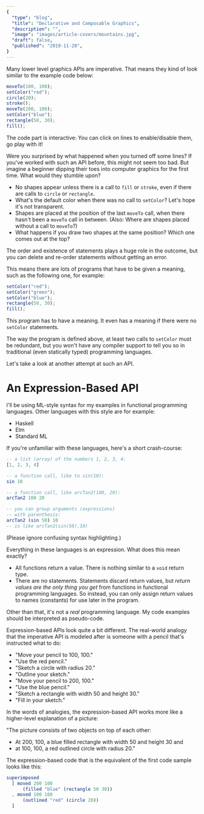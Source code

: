 ```yaml
---
{
  "type": "blog",
  "title": "Declarative and Composable Graphics",
  "description": "",
  "image": "images/article-covers/mountains.jpg",
  "draft": false,
  "published": "2019-11-20",
}
---
```



<!--
* [X] See this imperative code
* [X] Side effects are hard to predict
  * [X] Because they're non-local: they effect the current state and any other that's coming
  * [X] Because they can't (are usually not) typed: Removing a statement is always a valid operation. Existence of statements and statement conditions are not supported.
* [ ] Declarative APIs are not like that
  * [ ] Nested -> Wrapping effects wrapped elements
* [ ] Typed APIs are not like that
  * [ ] You can change the 'type' of what you're wrapping when you wrap it. Thus requiring things to be pluggable like LEGO or else they result in a type error. -> No more 'I don't know what color I should fill'.
* [ ] The interaction between declarative code and static type checking is why they're such a good fit (in functional code vs imperative code): When everything is just a statement, types don't help you much.
* [ ] If you leave something out, you lose something:
  * [ ] See the non-statically typed DOM. Wrapping? YES. But if you wrap something that's just incompatible with its children, it doesn't have any effect.
  * [ ] See the 'statically typed' example from the beginning: You don't have wrapping? Types don't help you much.
* [ ] Where could this go? Can we go further?
  * [ ] Can we build upon this awesome combination? Types + declarative? What about flexible layouts? What about interaction? I want to explore this. Future: An alternative to the virtual DOM.

Why should they start to read? -> Understand why there's the fun interactive code samples
Why should they read on? -> Learn about the concrete benefits of declarative code (and static type checking and how it all fits together!)

-->

Many lower level graphics APIs are imperative. That means they kind of look similar to the example code below:

```js interactive
moveTo(100, 100);
setColor("red");
circle(20);
stroke();
moveTo(200, 100);
setColor("blue");
rectangle(50, 30);
fill();
```

The code part is interactive: You can click on lines to enable/disable them, go play with it!

Were you surprised by what happened when you turned off some lines? If you've worked with such an API before, this might not seem too bad. But imagine a beginner dipping their toes into computer graphics for the first time. What would they stumble upon?

* No shapes appear unless there is a call to `fill` or `stroke`, even if there are calls to `circle` or `rectangle`.
* What's the default color when there was no call to `setColor`? Let's hope it's not transparent.
* Shapes are placed at the position of the last `moveTo` call, when there hasn't been a `moveTo` call in between. (Also: Where are shapes placed without a call to `moveTo`?)
* What happens if you draw two shapes at the same position? Which one comes out at the top?

The order and existence of statements plays a huge role in the outcome, but you can delete and re-order statements without getting an error.

<remove reason="because it's not a strong point. You could generate runtime errors when your state-machine isn't walked through like it should. (Maybe this can be made into another point again, but that'd be too long of an argument.)">
This means there are lots of programs that have to be given a meaning, such as the following one, for example:

```js
setColor("red");
setColor("green");
setColor("blue");
rectangle(50, 30);
fill();
```

This program has to have a meaning. It even has a meaning if there were no `setColor` statements.

The way the program is defined above, at least two calls to `setColor` must be redundant, but you won't have any compiler support to tell you so in traditional (even statically typed) programming languages.
</remove>

Let's take a look at another attempt at such an API.

# An Expression-Based API

<in-margin>
<info title="Info: About the programming language in following code examples.">
I'll be using ML-style syntax for my examples in functional programming languages. Other languages with this style are for example:

* Haskell
* Elm
* Standard ML

If you're unfamiliar with these languages, here's a short crash-course:

```elm
-- a list (array) of the numbers 1, 2, 3, 4:
[1, 2, 3, 4]

-- a function call, like to sin(10):
sin 10

-- a function call, like arcTan2(100, 20):
arcTan2 100 20

-- you can group arguments (expressions)
-- with parenthesis:
arcTan2 (sin 50) 10
-- is like arcTan2(sin(50),10)
```
(Please ignore confusing syntax highlighting.)

Everything in these languages is an expression. What does this mean exactly?

* All functions return a value. There is nothing similar to a `void` return type.
* There are no statements. Statements discard return values, but _return values are the only thing you get_ from functions in functional programming languages. So instead, you can only assign return values to names (constants) for use later in the program.

Other than that, it's not a _real_ programming language. My code examples should be interpreted as pseudo-code.
</info>
</in-margin>

Expression-based APIs look quite a bit different. The real-world analogy that the imperative API is modeled after is someone with a pencil that's instructed what to do:
* "Move your pencil to 100, 100."
* "Use the red pencil."
* "Sketch a circle with radius 20."
* "Outline your sketch."
* "Move your pencil to 200, 100."
* "Use the blue pencil."
* "Sketch a rectangle with width 50 and height 30."
* "Fill in your sketch."

In the words of analogies, the expression-based API works more like a higher-level explanation of a picture:

"The picture consists of two objects on top of each other:
* At 200, 100, a blue filled rectangle with width 50 and height 30 and
* at 100, 100, a red outlined circle with radius 20."

The expression-based code that is the equivalent of the first code sample looks like this:

```elm interactive
superimposed
  [ moved 200 100
      (filled "blue" (rectangle 50 30))
  , moved 100 100
      (outlined "red" (circle 20))
  ]
```

<!-- 
---

My subjective experience seems to be that more and more people are building a functional interface on top of this imperative API. The comparable pseudo-code looks like this:

```hs
scene =
  superimposed
    (moved 200 100
      (filled "blue" (rectangle 50 30))
    (moved 100 100
      (stroked "red" (circle 20)))
```
(superimpose == put one above the other)

Notice that I used ML-style syntax for this statement, so syntax similar to Haskell, OCaml and Elm: Using spaces for function application; multiple arguments are applied with multiple spaces; you can parenthesise an expression to group it and apply it as a single argument. The equivalent in javascript syntax would look like this:

```js
const scene =
  superimposed(
    move(200, 100,
      filled("blue", rectangle(50, 30))),
    move(100, 100,
      stroked("red", circle(20))
  );
```

Think of such an API as having immutable objects for graphical primitives like circles, rectangles, etc. It is then possible to wrap these objects in wrappers that then represent translated or colored objects (without modifying the original graphic). The result of all functional drawing will then be a single object that represents all of your graphical scene, composed of wrappers of wrappers of primitive objects, similar to a scene graph, if that means something to you.

So, I mentioned my subjective experience is that more and more programmers are switching to this kind of functional interface. Why would they do that extra work?

The new interface has concrete advantages:

1. Code modification has a very clear scope: Imagine you're only allowed to change the last line of our example (the second argument to `superimposed`). It will be impossible to change the color of the rectangle! In general, you can only change graphics by wrapping them. Combining two graphics will not change the appearance of either one. This is not the case with the imperative API. Take a look at these two functions:

```js
function myCircle() {
  translate(100, 100);
  setColor("red");
  circle(20);
  stroke();
}
function myRectangle() {
  translate(200, 100);
  rectangle(50, 30);
  fill();
}

myCircle();
myRectangle();
```

You might expect that removing the `myCircle()` call would just remove the circle from our picture, but that is wrong! Unfortunately, `translate` has these mutable semantics: It will change any drawing calls in the future! The same is true for `setColor`. However, `translate` is quite useful: If you used it everywhere, then you can specify the position of elements from outside their definition, and therefore re-use a graphic-generating function for the same scene at two different positions.

Generally it is nice to have these guaruntees like *'removing a call to a graphical primitive only removes it from the scene and has no other effects'*: In bigger codebases, you'll want to know exactly what effect removing or adding a line of code can have. If it is possible that removing a line of code has a side-effect on the rest of your project, it becomes hard to maintain.

2. Abstraction is easier: Let's abstract out a combinator that puts two graphics next to each other 100 pixels apart:

```hs
besides left right =
  superimpose left (move 100 0 right)

scene =
  move 100 100
    (besides
      (filled "blue" (rectangle 50 30))
      (stroked "red" (circle 20)))
```

It is nice to be able to define 'combinators' like `besides`. Sometimes we want to abstract (= give names to) a *way of changing* graphics, not only particular graphics themselves.

I think this advantage is mostly practically true, but not theoretically: It is possible to abstract statements in javascript for example, by passing functions. However, in languages like Java or C++ this used to be harder, as only objects could be passed as a parameter to functions, not functions themselves (functions are said to not be *first class*).


# Mathematics

We'll now shift up a gear. The following sections require some familiarity with ML-style programming languages.

What follows next is an introduction to monoids, an abstraction from mathematics often used in haskell and similar languages. I would love to leave the boring introductory bit out, but it's crucial to understand almost everything I'm going to write on this blog. Let me at least motivate them, before I introduce the definition.

These two points are supposed to convice you of the utility of monoids:
* Monoids are one essence of composition: they capture the ability to combine multiple elements into another element that can be combined again.
* Monoids are everywhere in functional programming. There are countless monoid instances across the haskell ecosystem and many abstractions are built on top of monoids.
Now let's get to the definition!

Our graphics are in a way actually like numbers. 'What?' you might say, but hear me out! They have something simple in common: You can merge/combine multiple into one. In haskell, we can define a datatype for everything that is a Monoid:

```hs
data Monoid a = Monoid
  { empty :: a
  , combine :: a -> a -> a
  }
```

(This is the definition of something like the type of a struct or record. `a` is a generic type parameter, the `::` is read as `has type`. The `->` is called the 'function arrow'. `Int -> Int -> Int` is the type of a function that takes two integers as arguments and returns an integer.)

As you can see, monoids also include a reference to an `empty` element. This element is what you'd get if you combine 0 things. It is supposed to not have any effect if combined with other elements.

Multiple numbers can be combined into one number in infinitely many ways. Two very important ones are sums and products, let's declare two values of type `Monoid Int` for these two respectively.

```hs
sumMonoid :: Monoid Int
sumMonoid = Monoid
  { empty = 0
  , combine = (+)
  }

productMonoid :: Monoid Int
productMonoid = Monoid
  { empty = 0
  , combine = (*)
  }
```

Speaking of many ways to combine many numbers into one, many of these don't form monoids. The mathematical definition requires two laws:
* The `empty` element must not have an effect when `combined` with an element: for any `x`, `combine x empty == x` and `combine empty x == x`.
* Parenthesis around multiple `combine` expressions must not matter:

  for any `a`, `b` and `c`, ``a `combine` (b `combine` c) == (a `combine` b) `combine` c``

This is true for sums and products, but not for `(-)`, for example. Also notice that monoids don't require that you're able to swap the order of arguments to `combine`! Even though sums and products fulfill that law, this commutativity law is not required for monoids.

I promised this post would be about graphics so here's a monoid declaration for graphics:

```hs
data Graphic = ...

superimposingMonoid :: Monoid Graphic
superimposingMonoid = Monoid
  { empty = emptyGraphic
  , combine = superimpose
  }
```

This definition checks all checkmarks for the monoid laws:
* Identity: The `empty` graphic shouldn't have an effect on another graphic if `combine`d (superimposed) on top of or below it.
* Associativity: This is hard to explain in text. Imagine each graphic as a sheet of cardboard. It doesn't matter what graphics we 'glue together' first, as long as the order of graphics is the same.
(Aside: Graphic superimposition doesn't fulfill the aforementioned commutativity law, unlike sums and products!)

Now what? We defined this `Monoid a` type and inhabit it with some values, but what gives?

Let's define a function that combines multiple monoidal values into one, given a monoid:

```hs
combineAll :: Monoid a -> List a -> a
combineAll (Monoid empty combine) list = foldl' combine empty list
```

(We are re-using haskell's `foldl'` function here that folds over a list and combines elements using the first argument. In javascript and many other languages this function is called `reduce`.)

Now that we have this definition, we can combine a list of `Graphics` into one via `atopAll graphics = combineAll superimposingMonoid graphics`. We could use `combineAll` for sums and products as well, but that would be boring, so let's create another instance of monoids. Let me introduce our next guest:

## Sized Graphics

```hs
-- invariant: width and height must be non-negative
data Size = Size { width :: Double, height :: Double }

data Form = Form
  { graphic :: Graphic
  , size :: Size
  }
```

We use the short-hand `Form` to mean a graphic that has a size attached to it, because `SizedGraphic` is a mouthful in type signatures. The name is an hommage to [Elm's original graphics library](https://package.elm-lang.org/packages/evancz/elm-graphics/latest/Collage#Form) (although similar, Elm's `Form`s shouldn't be confused with ours. They are more like our `Graphic`s).

First of all, `Size`s are monoids!

```hs
maxSizeMonoid :: Monoid Size
maxSizeMonoid = Monoid
  { empty = Size 0 0
  , combine = \(Size widthA heightA) (Size widthB heightB) ->
      Size (max widthA widthB) (max heightA heightB)
  }
```

Now our `Form`s consist of two monoids: `size :: Size` is a monoid via `maxSizeMonoid` and `graphic :: Graphic` is a monoid via `superimposingMonoid`. If we have a structure of two things that are monoids, the resulting structure is a monoid too:

```hs
formMonoid :: Monoid Form
formMonoid = Monoid
  { empty = Bounded (empty superimposingMonoid) (empty maxSizeMonoid)
  , combine = \(Bounded graphicA sizeA) (Bounded graphicB sizeB) ->
      Bounded
        (combine superimposingMonoid graphicA graphicB)
        (combine maxSizeMonoid sizeA sizeB)
  }
```

> TODO: Insert Demo to play with monoids

What is this `Form` thing we have now? If we combine two forms (which consist of sizes and graphics) we get a form that has combined graphics and combined sizes. So the idea is that these forms are paired with their actual size. This size could be used for various things:

* Check whether a click was within the bounding rectangle of a form
* Render a background or border to a form
* Place two forms side by side

Placing two forms side by side is again a way of combining forms, and - you guessed it - is another monoid on forms:

```hs
movedForm :: Double -> Double -> Form -> Form
movedForm translateX translateY (Bounded graphic size) =
  -- re-using `moved` for graphics.
  Bounded (moved translateX translateY graphic) size

besidesFormMonoid :: Monoid Form
besidesFormMonoid = Monoid
  { empty = empty formMonoid
  , combine = \formA formB ->
      combine formMonoid
        formA
        (movedForm (width (size formA)) 0 formB)
  }

besides forms = combineAll besidesFormMonoid forms
```

> Insert playground for 'besides': resizable circles and rectangles?

In this case we made quite some assumptions about how to combine forms side by side: We assume that
* forms are placed from left to right
* if two forms overlap (even though their sizes say they shouldn't), the left one is above the right one
* the forms are supposed to align at their top border
* there should be no gap between the forms when placed side by side.

It is possible to work around the last issue with our current abstraction by sandwiching an empty form with the size of the desired gap between two consecutive elements.

It would be interesting to provide more monoid definitions for forms that allow for different alignment, direction and order choices, but that's left as an exercise for the reader.

Racket-lang's pict library lives at this abstraction layer. Their `picts` are pretty much the same as our forms. They've also built a [library of combinators](https://docs.racket-lang.org/pict/Pict_Combiners.html) for their picts. These combinators allow you to also align on the center line, start or end.

I'm not much of a fan of a restricted set of options for things like this: There are infinite ways to align two forms placed side by side. Restricting the options creates problems:
* What if you want to align an image with the baseline of some text?
* What if you want to align an image with a visual baseline with the baseline of some text, as in [this SwiftUI demo](https://www.youtube.com/watch?v=u6ImPjD8dT4&feature=youtu.be&t=1110)?
* What if you want to align the top border of a form with the bottom border of a form?

Web's flexbox layouts have similar deficiencies: the allowed values for `align-items` are `flex-start`, `flex-end`, `center`, `baseline` and `stretch` (?).

Let's fix these deficiencies with our last guest:

## Bounded Graphics

```hs
data Bounds
  = Bounds
    { toLeft   :: Double
    , toRight  :: Double
    , toTop    :: Double
    , toBottom :: Double 
    }
  | Empty

data Diagram = Diagram
  { graphic :: Graphic
  , bounds :: Bounds
  }
```

Let me introduce `Diagram`s, which are graphics with bounds. These bounds are not like `Size`: Not only do they represent width and height, they also implicitly store position relative to an origin, by encoding size as distances to the 4 respective borders of a graphic.

Again, `Bounds` has a valid monoid definition:

```hs
maxBoundsMonoid :: Monoid Bounds
maxBoundsMonoid = Monoid
  { empty = Empty
  , combine = maxBounds
  }

maxBounds :: Bounds -> Bounds -> Bounds
maxBounds Empty a = a
maxBounds a Empty = a
maxBounds a b = Bounds
  { toLeft   = max (toLeft a)   (toLeft b)
  , toRight  = max (toRight a)  (toRight b)
  , toTop    = max (toTop a)    (toTop b)
  , toBottom = max (toBottom a) (toBottom b)
  }
```

And with this we have a boring monoid definition for superimposing our `Diagram`s using `superimposingMonoid` and `maxBoundsMonoid`. So let's instead work towards the definition for placing diagrams side by side. For that, we'll need to be able to translate diagrams, and that's not as straightforward as it was when we only stored a position-independent `Size`. This time, `Bounds` have to be translated, too:

```hs
movedBounds :: Double -> Double -> Bounds -> Bounds
movedBounds translateX translateY bounds =
  case bounds of
    Empty -> Empty
    (Bounds toLeft toRight toTop toBottom) -> Bounds
      { toLeft = toLeft + translateX
      , toRight = toRight - translateX
      , toTop = toTop + translateY
      , toBottom = toBottom - translateY
      }
```

* Go crazy with more monoids:
- Bounds (with origin: distance to top, left, right and bottom edge)
- Bounds as a function of a directional vector (maybe not.. :D )
* More monoids:
- Multiple layers?

* Write more about what the laws give us:
- Advantage of the definition of a Monoid: Get combinators that work across all monoids: concatting lists of monoid elements
- Advantages of the two laws of monoids:
- Associativity: Parenthesis doesn't matter! You'll always be able to abstract over a 'continuous' streak of monoids! (imagine a part of a list in an 'mconcat')
- Identity element: Imagine abstracting over something in the graphic: Putting empty in this graphic will always just remove it / have no effect!

# More power to our graphical primitives!

* More power to our graphics: Give them a size, and let them be placed side by side.
* More power to our graphics: Give them an origin to allow them to be placed besides with alignment! (and allow rendering lines between their origins!)
* More power to our graphics: Give them multiple layers! This will allow them to be be placed relative to each other but on different layers!

If you want to take a look at some actual implementations of these 'newer' APIs, here is an incomplete list of them:
* Elm's collages
* Racket's Picts
* Haskell's Diagrams






When I first learned programming I always wanted to create games. There was just something fascinating about something moving on screen that you could interact with. To this day I believe that the human interface to computers is one of the most important parts of software. It has to be deliberate and elaborate and thought-through, doesn't it? You might argue that some applications don't demand much human interaction and imagine something like a command line interface that simply reports back an answer. But what if that program fails? How will you find out about the problem? Once you create black boxes you'll have to resort to other means of interacting with the computer that are much more complex.

Creating a good architecture for complex applications is really hard, though. After some experience using Swing/AWT, JavaFX and being frustrated with only the existence of built-in, rigid widgets that would never quite do what you wanted to, I was looking in the direction of the browser: There, lots of different, experimental user interfaces were created. And I believe it's the composable, and declarative nature of HTML elements (and the wide adoption and web standardisation process) that made it possible to create more of what one imagines. 

But even though the Web seemed to me like the most flexible UI platform, it is still pretty much impossible to create a solid rich text editor easily. (Trust me, I earned money for trying! That includes trying to find solid, existing solutions.) Once you start working with a deeper level of the web: Selected text, cursor position, etc. you'll quickly hit the Web's limitations.

What the Web increasingly improved upon was one direction I am much in favor of pursuing: Building GUIs in a functional and declarative way instead of an imperative, mutable-state, side-effect driven way. I really think designs like React's or Elm's are moving in the right direction. Away from mutable state `Component` classes like in most widget UI libraries like JavaFX, Qt or Gtk.

When I was pursuing this direction for myself, from a lower-level point, so that I could improve on the lower-level deficiencies of the browser (like for example not supporting measuring the height of text), I was thinking: What is the right design for creating graphics that is composable and declarative?

Today I will only focus on the lower-level of graphical user interfaces: Creating graphics. I am sorry for not delving into the details of event handling, layout or state management, yet, but stay tuned for the upcoming blog posts, if you're also interested in that.

# Graphics in Functional Programming Languages

What I have learned over the years is that ideas are rarely unique or original. There are many attempts at creating a graphics library in a functional programming language, the results are almost always declarative and composable in some way. I want to highlight some solutions I found out about when first researching this topic:

## Elm's collages

...

## Racket's Picts

Racket's picts are a library not for creating graphics for a real-world use case, but for education. The [racket tutorial](https://docs.racket-lang.org/quick/) uses them to introduce newcomers to the language or even programming itself.

...

## Haskell's Diagrams

...

## My DeclarativeGraphics

...

# Education

How about using this in education? ElmJr, Racket picts, Universität tübingen?

# What is the right way to do it?

All of them.

(Example: Drawing lines between elements in a diagram (rendering Trees, rendering connections in racket, etc.)
Example: Doing something like Drawing Dynamic Visualisations (!!).
Example: Having multiple layers but still be able to do 'besides' in what ever layer I want.)

Next blog post: All the different ways of composing monoids! 
-->
